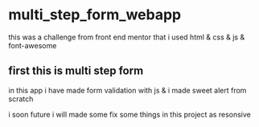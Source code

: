 # multi_step_form_webapp
this was a challenge from front end mentor that  i used html &amp; css &amp;  js &amp;  font-awesome

## first this is multi step form

in this app i have made form validation with js & i made sweet alert from scratch

i soon future i will made some fix some things  in this project as resonsive 

